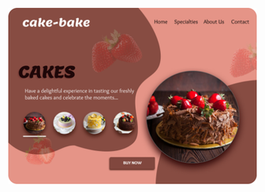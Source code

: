 ![Cake-Bake Home](https://github.com/mahalakshmi2610/Cake-Bake-Figma-Project/blob/main/cake1.png?raw=true)
